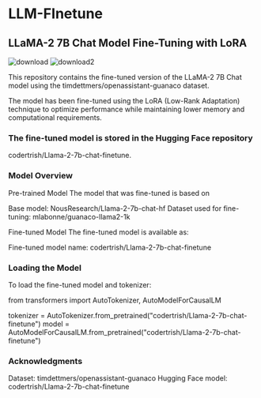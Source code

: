 # LLM-FInetune


## LLaMA-2 7B Chat Model Fine-Tuning with LoRA


![download](https://github.com/user-attachments/assets/ccaab291-4f76-4802-ad5d-0552796780ec)
![download2](https://github.com/user-attachments/assets/5708bdbf-5649-4d85-b2a6-f9a6a9b10389)




This repository contains the fine-tuned version of the LLaMA-2 7B Chat model using the timdettmers/openassistant-guanaco dataset. 

The model has been fine-tuned using the LoRA (Low-Rank Adaptation) technique to optimize performance while maintaining lower memory and computational requirements. 

### The fine-tuned model is stored in the Hugging Face repository 

codertrish/Llama-2-7b-chat-finetune.

### Model Overview

Pre-trained Model
The model that was fine-tuned is based on

Base model: NousResearch/Llama-2-7b-chat-hf
Dataset used for fine-tuning: mlabonne/guanaco-llama2-1k


Fine-tuned Model
The fine-tuned model is available as:

Fine-tuned model name: codertrish/Llama-2-7b-chat-finetune

### Loading the Model
To load the fine-tuned model and tokenizer:

from transformers import AutoTokenizer, AutoModelForCausalLM

tokenizer = AutoTokenizer.from_pretrained("codertrish/Llama-2-7b-chat-finetune")
model = AutoModelForCausalLM.from_pretrained("codertrish/Llama-2-7b-chat-finetune")


### Acknowledgments
Dataset: timdettmers/openassistant-guanaco
Hugging Face model: codertrish/Llama-2-7b-chat-finetune
